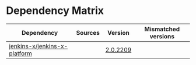 # Dependency Matrix

Dependency | Sources | Version | Mismatched versions
---------- | ------- | ------- | -------------------
[jenkins-x/jenkins-x-platform](https://github.com/jenkins-x/jenkins-x-platform) |  | [2.0.2209](https://github.com/jenkins-x/jenkins-x-platform/releases/tag/v2.0.2209) | 
